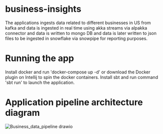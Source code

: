 # business-insights
The applications ingests data related to different businesses in US from kafka and data is ingested in real time using akka streams via alpakka connector and data is written to mongo DB and data is later written to json files to be ingested in snowflake via snowpipe for reporting purposes.

# Running the app

Install docker and run 'docker-compose up -d' or download the Docker plugin on Intellij to spin the docker containers.
Install sbt and run command 'sbt run' to launch the application.

# Application pipeline architecture diagram


![Business_data_pipeline drawio](https://github.com/sarthak2897/business-insights/assets/60536515/52fac525-7123-41c4-8e62-9155365c70f9)

